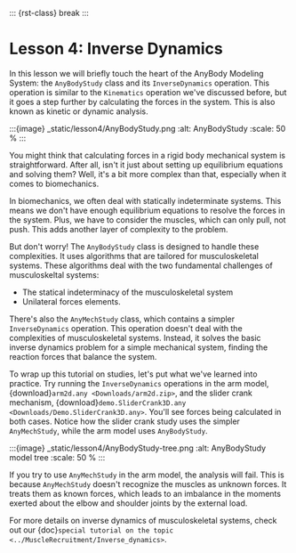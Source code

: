 ::: {rst-class} break
:::

# Lesson 4: Inverse Dynamics

In this lesson we will briefly touch the heart of the AnyBody Modeling
System: the `AnyBodyStudy` class and its `InverseDynamics` operation. This
operation is similar to the `Kinematics` operation we've discussed before, but
it goes a step further by calculating the forces in the system. This is also
known as kinetic or dynamic analysis.

:::{image} _static/lesson4/AnyBodyStudy.png
:alt: AnyBodyStudy
:scale: 50 %
:::



You might think that calculating forces in a rigid body mechanical system is
straightforward. After all, isn't it just about setting up equilibrium equations
and solving them? Well, it's a bit more complex than that, especially when it
comes to biomechanics.

In biomechanics, we often deal with statically indeterminate systems. This means
we don't have enough equilibrium equations to resolve the forces in the system.
Plus, we have to consider the muscles, which can only pull, not push. This adds
another layer of complexity to the problem.

But don't worry! The `AnyBodyStudy` class is designed to handle these
complexities. It uses algorithms that are tailored for musculoskeletal systems.
These algorithms deal with the two fundamental challenges of musculoskeltal systems:

- The statical indeterminacy of the musculoskeletal system
- Unilateral forces elements.

There's also the `AnyMechStudy` class, which contains a simpler
`InverseDynamics` operation. This operation doesn't deal with the complexities
of musculoskeletal systems. Instead, it solves the basic inverse dynamics
problem for a simple mechanical system, finding the reaction forces that balance
the system.

To wrap up this tutorial on studies, let's put what we've learned into practice.
Try running the `InverseDynamics` operations in the arm model,
{download}`arm2d.any <Downloads/arm2d.zip>`, and the slider crank mechanism,
{download}`demo.SliderCrank3D.any <Downloads/Demo.SliderCrank3D.any>`. You'll
see forces being calculated in both cases. Notice how the slider crank study
uses the simpler `AnyMechStudy`, while the arm model uses `AnyBodyStudy`.

:::{image} _static/lesson4/AnyBodyStudy-tree.png
:alt: AnyBodyStudy model tree
:scale: 50 %
:::

If you try to use `AnyMechStudy` in the arm model, the analysis will fail. This
is because `AnyMechStudy` doesn't recognize the muscles as unknown forces. It
treats them as known forces, which leads to an imbalance in the moments exerted
about the elbow and shoulder joints by the external load.

For more details on inverse dynamics of musculoskeletal systems, check out our
{doc}`special tutorial on the topic <../MuscleRecruitment/Inverse_dynamics>`.